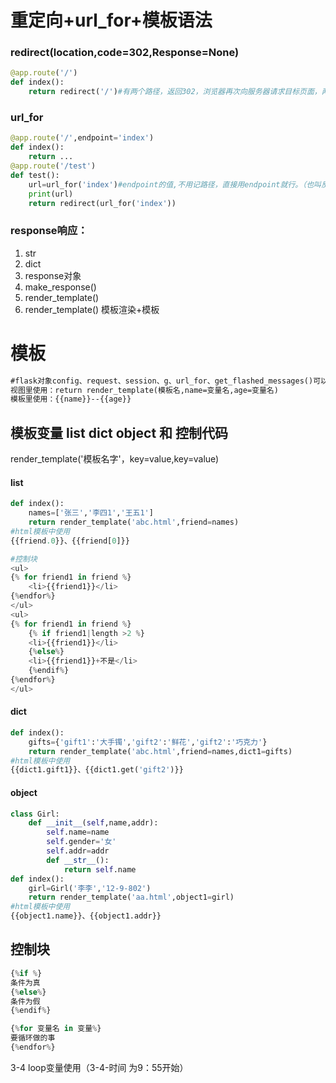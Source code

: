 # 重定向+url_for+模板语法

### redirect(location,code=302,Response=None)

```python
@app.route('/')
def index():
    return redirect('/')#有两个路径，返回302，浏览器再次向服务器请求目标页面，两次响应。
```

### url_for

```python
@app.route('/',endpoint='index')
def index():
    return ...
@app.route('/test')
def test():
    url=url_for('index')#endpoint的值,不用记路径，直接用endpoint就行。（也叫反向解析，通过名字找到路径，可配合蓝图使用）
    print(url)
    return redirect(url_for('index'))   
```

### response响应：

1. str
2. dict
3. response对象
4. make_response()
5. render_template()
6. render_template() 模板渲染+模板

#  模板

```html
#flask对象config、request、session、g、url_for、get_flashed_messages()可以在模板中使用
视图里使用：return render_template(模板名,name=变量名,age=变量名)
模板里使用：{{name}}--{{age}}
```



## 模板变量 list dict object 和 控制代码

render_template('模板名字'，key=value,key=value)

#### list

```python
def index():
    names=['张三','李四1','王五1']
    return render_template('abc.html',friend=names)
#html模板中使用
{{friend.0}}、{{friend[0]}}

#控制块
<ul>
{% for friend1 in friend %}
    <li>{{friend1}}</li>
{%endfor%}
</ul>
<ul>
{% for friend1 in friend %}
    {% if friend1|length >2 %}
    <li>{{friend1}}</li>
    {%else%}
    <li>{{friend1}}+不是</li>
    {%endif%}
{%endfor%}
</ul>
```

#### dict

```python
def index():
    gifts={'gift1':'大手镯','gift2':'鲜花','gift2':'巧克力'}
    return render_template('abc.html',friend=names,dict1=gifts)
#html模板中使用
{{dict1.gift1}}、{{dict1.get('gift2')}}
```

#### object

```python
class Girl:
    def __init__(self,name,addr):
        self.name=name
        self.gender='女'
        self.addr=addr
        def __str__():
            return self.name
def index():
    girl=Girl('李李','12-9-802')
    return render_template('aa.html',object1=girl)
#html模板中使用
{{object1.name}}、{{object1.addr}}
```



## 控制块

```python 
{%if %}
条件为真
{%else%}
条件为假
{%endif%}

{%for 变量名 in 变量%}
要循环做的事
{%endfor%}
```

3-4 loop变量使用（3-4-时间 为9：55开始）



